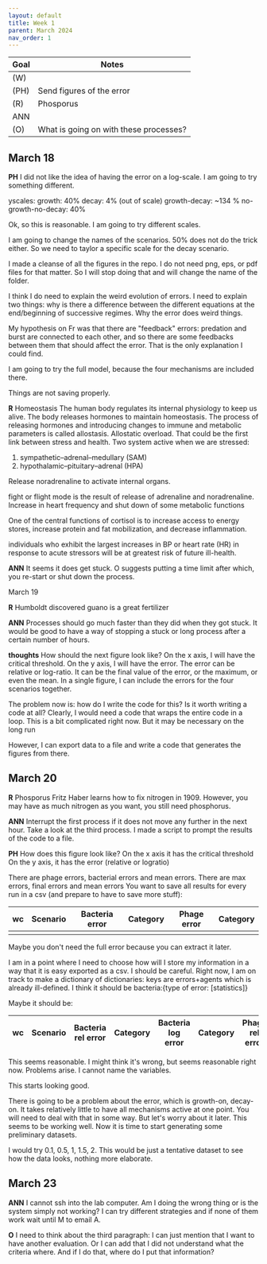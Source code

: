 ```yaml
---
layout: default
title: Week 1
parent: March 2024
nav_order: 1
---
```


| Goal | Notes |                                                                                
| ----------- | ----------- |
|(W)| |
|(PH)|Send figures of the error |
|(R)|Phosporus |
|ANN| |
|(O)|What is going on with these processes? |


## March 18

**PH** I did not like the idea of having the error on a log-scale.
I am going to try something different.

yscales:
growth: 40%
decay: 4% (out of scale)
growth-decay: ~134 %
no-growth-no-decay: 40%

Ok, so this is reasonable. I am going to try different scales.

I am going to change the names of the scenarios. 50% does not do the trick either. So we need to taylor a specific scale for the decay scenario.

I made a cleanse of all the figures in the repo. I do not need png, eps, or pdf files for that matter. So I will stop doing that and will change the name of the folder.

I think I do need to explain the weird evolution of errors. I need to explain two things: why is there a difference between the different equations at the end/beginning of successive regimes.
Why the error does weird things.

My hypothesis on Fr was that there are "feedback" errors: predation and burst are connected to each other, and so there are some feedbacks between them that should affect the error. That is the only explanation I could find.

I am going to try the full model, because the four mechanisms are included there.

Things are not saving properly.

**R**
Homeostasis The human body regulates its internal physiology to keep us alive. The body releases hormones to maintain homeostasis.
The process of releasing hormones and introducing changes to immune and metabolic parameters is called allostasis.
Allostatic overload. That could be the first link between stress and health.
Two system active when we are stressed:
1. sympathetic–adrenal–medullary (SAM)
2. hypothalamic–pituitary–adrenal (HPA) 

Release noradrenaline to activate internal organs.

fight or flight mode is the result of release of adrenaline and noradrenaline.
Increase in heart frequency and shut down of some metabolic functions

One of the central functions of cortisol is to increase access to energy stores, increase protein and fat mobilization, and decrease inflammation.

individuals who exhibit the largest increases in BP or heart rate (HR) in response to acute stressors will be at greatest risk of future ill-health.

**ANN** It seems it does get stuck. O suggests putting a time limit after which, you re-start or shut down the process.

March 19

**R** Humboldt discovered guano is a great fertilizer

**ANN** Processes should go much faster than they did when they got stuck. It would be good to have a way of stopping a stuck or long process after a certain number of hours.

**thoughts**
How should the next figure look like? On the x axis, I will have the critical threshold. On the y axis, I will have the error.
The error can be relative or log-ratio. It can be the final value of the error, or the maximum, or even the mean.
In a single figure, I can include the errors for the four scenarios together.

The problem now is: how do I write the code for this? Is it worth writing a code at all?
Clearly, I would need a code that wraps the entire code in a loop. This is a bit complicated right now. But it may be necessary on the long run

However, I can export data to a file and write a code that generates the figures from there.

## March 20

**R** Phosporus
Fritz Haber learns how to fix nitrogen in 1909. However, you may have as much nitrogen as you want, you still need phosphorus.

**ANN** Interrupt the first process if it does not move any further in the next hour. Take a look at the third process.
I made a script to prompt the results of the code to a file.

**PH** How does this figure look like?
On the x axis it has the critical threshold
On the y axis, it has the error (relative or logratio)

There are phage errors, bacterial errors and mean errors.
There are max errors, final errors and mean errors
You want to save all results for every run in a csv (and prepare to have to save more stuff):

| wc | Scenario | Bacteria error | Category | Phage error | Category |                                                                               
| -- | -------- | -------------- | -------- | ----------- | -------- |
|    | |

Maybe you don't need the full error because you can extract it later.

I am in a point where I need to choose how will I store my information in a way that it is easy exported as a csv. I should be careful.
Right now, I am on track to make a dictionary of dictionaries:
keys are errors+agents which is already ill-defined.
I think it should be bacteria:{type of error: [statistics]}

Maybe it should be:

| wc | Scenario | Bacteria rel error | Category | Bacteria log error | Category | Phage rel error | Category | ... |                                                                               
| -- | -------- | ------------------ | -------- | ------------------ | -------- | --------------- | -------- | --- |

This seems reasonable. I might think it's wrong, but seems reasonable right now.
Problems arise. I cannot name the variables.

This starts looking good.

There is going to be a problem about the error, which is growth-on, decay-on. It takes relatively little to have all mechanisms active at one point. You will need to deal with that in some way. But let's worry about it later. This seems to be working well.
Now it is time to start generating some preliminary datasets.

I would try 0.1, 0.5, 1, 1.5, 2. This would be just a tentative dataset to see how the data looks, nothing more elaborate. 

## March 23

**ANN** I cannot ssh into the lab computer. Am I doing the wrong thing or is the system simply not working? I can try different strategies and if none of them work wait until M to email A.

**O** I need to think about the third paragraph: I can just mention that I want to have another evaluation. Or I can add that I did not understand what the criteria where. And if I do that, where do I put that information?